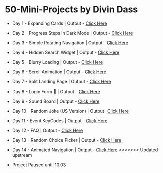 # 50-Mini-Projects by Divin Dass

 * Day 1 - Expanding Cards | Output - [Click Here](https://webx-divin.github.io/50-Mini-Projects/Day%201/index.html)

  * Day 2 - Progress Steps in Dark Mode | Output - [Click Here](https://webx-divin.github.io/50-Mini-Projects/Day%202/index.html)

  * Day 3 - Simple Rotating Navigation | Output - [Click Here](https://webx-divin.github.io/50-Mini-Projects/Day%203/index.html)

  * Day 4 - Hidden Search Widget | Output - [Click Here](https://webx-divin.github.io/50-Mini-Projects/Day%204/index.html)

  * Day 5 - Blurry Loading | Output - [Click Here](https://webx-divin.github.io/50-Mini-Projects/Day%205/index.html)

  * Day 6 - Scroll Animation | Output - [Click Here](https://webx-divin.github.io/50-Mini-Projects/Day%206/index.html)

  * Day 7 - Split Landing Page | Output - [Click Here](https://webx-divin.github.io/50-Mini-Projects/Day%207/index.html)

  * Day 8 - Login Form 💙 | Output - [Click Here](https://webx-divin.github.io/50-Mini-Projects/Day%208/index.html)

  * Day 9 - Sound Board | Output - [Click Here](https://webx-divin.github.io/50-Mini-Projects/Day%209/index.html)

  * Day 10 - Random Joke (US Version) | Output -[Click Here](https://webx-divin.github.io/50-Mini-Projects/Day%2010/index.html)

  * Day 11 - Event KeyCodes | Output - [Click Here](https://webx-divin.github.io/50-Mini-Projects/Day%2011/index.html)

  * Day 12 - FAQ | Output - [Click Here](https://webx-divin.github.io/50-Mini-Projects/Day%2012/index.html)

  * Day 13 - Random Choice Picker | Output - [Click Here](https://webx-divin.github.io/50-Mini-Projects/Day%2013/index.html)

  * Day 14 - Animated Navigation | Output - [Click Here](https://webx-divin.github.io/50-Mini-Projects/Day%2014/index.html)
<<<<<<< Updated upstream
  
  
  * Project Paused until 10.03